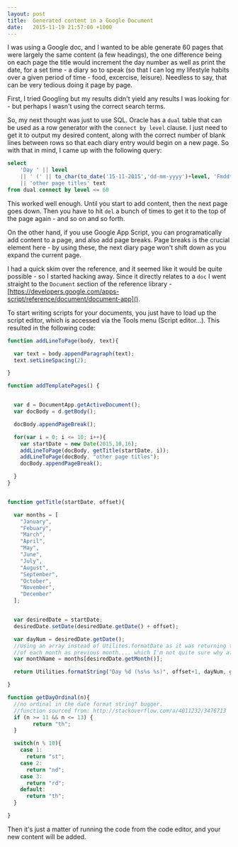 ```yaml
---
layout: post
title:  Generated content in a Google Document
date:   2015-11-19 21:57:00 +1000
---
```


I was using a Google doc, and I wanted to be able generate 60 pages that were largely the same content (a few headings), the one difference being on each page the title would increment the day number as well as print the date, for a set time - a diary so to speak (so that I can log my lifestyle habits over a given period of time - food, excercise, leisure). Needless to say, that can be very tedious doing it page by page.

First, I tried Googling but my results didn't yield any results I was looking for - but perhaps I wasn't using the correct search terms.

So, my next thought was just to use SQL. Oracle has a `dual` table that can be used as a row generator with the `connect by level` clause. I just need to get it to output my desired content, along with the correct number of blank lines between rows so that each diary entry would begin on a new page. So with that in mind, I came up with the following query:

```SQL
select
    'Day ' || level
    || ' (' || to_char(to_date('15-11-2015','dd-mm-yyyy')+level, 'Fmddth Month YYYY') || ')'
    || 'other page titles' text
from dual connect by level <= 60
```

This worked well enough. Until you start to add content, then the next page goes down. Then you have to hit `del` a bunch of times to get it to the top of the page again - and so on and so forth.

On the other hand, if you use Google App Script, you can programatically add content to a page, and also add page breaks. Page breaks is the crucial element here - by using these, the next diary page won't shift down as you expand the current page.

I had a quick skim over the reference, and it seemed like it would be quite possible - so I started hacking away. Since it directly relates to a `doc` I went straight to the `Document` section of the reference library - [https://developers.google.com/apps-script/reference/document/document-app]().

To start writing scripts for your documents, you just have to load up the script editor, which is accessed via the Tools menu (Script editor...). This resulted in the following code:

```js
function addLineToPage(body, text){

  var text = body.appendParagraph(text);
  text.setLineSpacing(2);

}

function addTemplatePages() {


  var d = DocumentApp.getActiveDocument();
  var docBody = d.getBody();

  docBody.appendPageBreak();

  for(var i = 0; i <= 10; i++){
    var startDate = new Date(2015,10,16);
    addLineToPage(docBody, getTitle(startDate, i));
    addLineToPage(docBody, "other page titles");
    docBody.appendPageBreak();

  }
}


function getTitle(startDate, offset){

  var months = [
    "January",
    "Febuary",
    "March",
    "April",
    "May",
    "June",
    "July",
    "August",
    "September",
    "October",
    "November",
    "December"
  ];


  var desiredDate = startDate;
  desiredDate.setDate(desiredDate.getDate() + offset);

  var dayNum = desiredDate.getDate();
  //Using an array instead of Utilites.formatDate as it was returning the first
  //of each month as previous month.... which I'm not quite sure why at this stage
  var monthName = months[desiredDate.getMonth()];

  return Utilities.formatString("Day %d (%s%s %s)", offset+1, dayNum, getDayOrdinal(dayNum), monthName);

}

function getDayOrdinal(n){
  //no ordinal in the date format string? bugger.
  //function sourced from: http://stackoverflow.com/a/4011232/3476713
  if (n >= 11 && n <= 13) {
        return "th";  
  }

  switch(n % 10){
    case 1:
      return "st";
    case 2:
      return "nd";
    case 3:
      return "rd";
    default:
      return "th";
  }

}
```

Then it's just a matter of running the code from the code editor, and your new content will be added.
